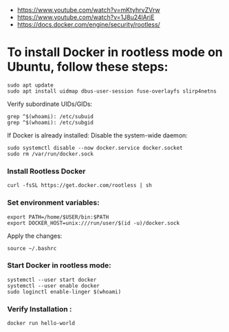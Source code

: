 - https://www.youtube.com/watch?v=mKtyhrvZVrw
- https://www.youtube.com/watch?v=1J8u24lAriE
- https://docs.docker.com/engine/security/rootless/

# To install Docker in rootless mode on Ubuntu, follow these steps:

```
sudo apt update
sudo apt install uidmap dbus-user-session fuse-overlayfs slirp4netns
```

Verify subordinate UIDs/GIDs:
```
grep ^$(whoami): /etc/subuid
grep ^$(whoami): /etc/subgid
```

If Docker is already installed: Disable the system-wide daemon:

```
sudo systemctl disable --now docker.service docker.socket
sudo rm /var/run/docker.sock
```

### Install Rootless Docker
```
curl -fsSL https://get.docker.com/rootless | sh
```

### Set environment variables:
```
export PATH=/home/$USER/bin:$PATH
export DOCKER_HOST=unix:///run/user/$(id -u)/docker.sock
```
Apply the changes:
```
source ~/.bashrc
```

### Start Docker in rootless mode:
```
systemctl --user start docker
systemctl --user enable docker
sudo loginctl enable-linger $(whoami)
```
### Verify Installation :

```
docker run hello-world
```




